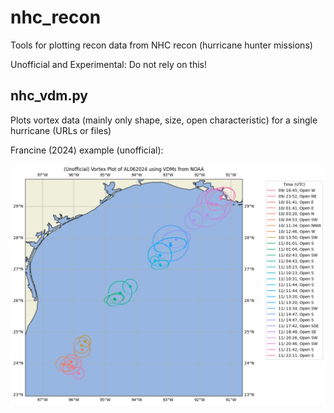 # nhc_recon
Tools for plotting recon data from NHC recon (hurricane hunter missions)

Unofficial and Experimental: Do not rely on this!

## nhc_vdm.py

Plots vortex data (mainly only shape, size, open characteristic) for a single hurricane (URLs or files)

Francine (2024) example (unofficial):

![Francine 2024 Vortex Plot](al062024_vortex_plot.png)
